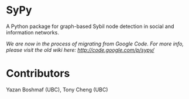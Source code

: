 SyPy
====

A Python package for graph-based Sybil node detection in social and information networks.

_We are now in the process of migrating from Google Code. For more info, please visit the old wiki here: http://code.google.com/p/sypy/_

Contributors
============

Yazan Boshmaf (UBC), Tony Cheng (UBC)
